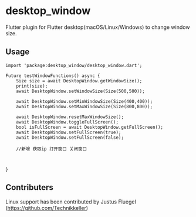 # desktop_window

Flutter plugin for Flutter desktop(macOS/Linux/Windows) to change window size.

## Usage

```
import 'package:desktop_window/desktop_window.dart';

Future testWindowFunctions() async {
    Size size = await DesktopWindow.getWindowSize();
    print(size);
    await DesktopWindow.setWindowSize(Size(500,500));

    await DesktopWindow.setMinWindowSize(Size(400,400));
    await DesktopWindow.setMaxWindowSize(Size(800,800));

    await DesktopWindow.resetMaxWindowSize();
    await DesktopWindow.toggleFullScreen();
    bool isFullScreen = await DesktopWindow.getFullScreen();
    await DesktopWindow.setFullScreen(true);
    await DesktopWindow.setFullScreen(false);

    //新增 获取ip 打开窗口 关闭窗口



}
```

## Contributers

Linux support has been contributed by Justus Fluegel (https://github.com/Technikkeller)
